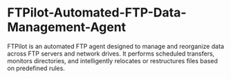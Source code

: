 # FTPilot-Automated-FTP-Data-Management-Agent
FTPilot is an automated FTP agent designed to manage and reorganize data across FTP servers and network drives. It performs scheduled transfers, monitors directories, and intelligently relocates or restructures files based on predefined rules.

